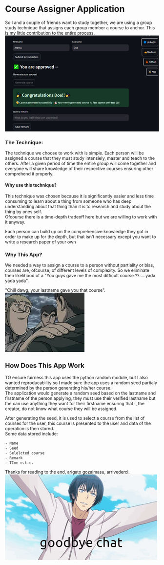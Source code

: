 # Course Assigner Application
So I and a couple of friends want to study together, we are using a group study technique that assigns each group member a course to anchor. This is my little contribution to the entire process.
![app interface](img/demo.png)
### The Technique:
The technique we choose to work with is simple. Each person will be assigned a course that they must study intensiely, master and teach to the others. After a given period of time the entire group will come together and everyone will share knowledge of their respective courses ensuring other comprehend it properly.
#### Why use this technique?
This technique was chosen because it is significantly easier and less time consuming to learn about a thing from someone who has deep understanding about that thing than it is to research and study about the thing by ones self.  
Ofcourse there is a time-depth tradeoff here but we are willing to work with it anyway.  

Each person can build up on the comprehensive knowledge they got in order to make up for the depth, but that isn't necessary except you want to write a research paper of your own
### Why This App?
We needed a way to assign a course to a person without partiality or bias, courses are, ofcourse, of different levels of complexity. So we eliminate then likelihood of a "You guys gave me the most difficult course ??.....yada yada yada".  

"Chill dawg, your lastname gave you that course".
![chill dawg](img/rest-bro.jpg)
## How Does This App Work
TO ensure fairness this app uses the python random module, but I also wanted reproducability so I made sure the app uses a random seed partialy determined by the person generating his/her course.  
The application would generate a random seed based on the lastname and firstname of the person applying, they must use their verified lastname but the can use anything they want for their firstname ensuring that I, the creator, do not know what course they will be assigned.  

After generating the seed, it is used to select a course from the list of courses for the user, this course is presented to the user and data of the operation is then stored.  
Some data stored include:

    - Name
    - Seed
    - Selelcted course
    - Remark
    - TIme e.t.c.

Thanks for reading to the end, arigato gozaimasu, arrivederci.
![bye-bye](img/sayonara.gif)
